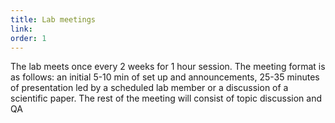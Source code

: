 ```yaml
---
title: Lab meetings
link: 
order: 1
---
```


The lab meets once every 2 weeks for 1 hour session. The meeting format is as follows: an initial 5-10 min of set up and announcements, 25-35 minutes of presentation led by a scheduled lab member or a discussion of a scientific paper. The rest of the meeting will consist of topic discussion and QA